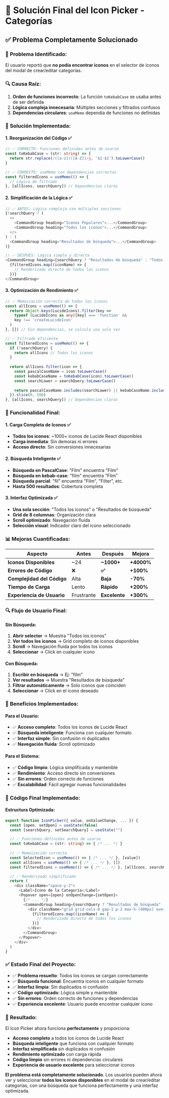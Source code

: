 # 🎨 Solución Final del Icon Picker - Categorías

## ✅ **Problema Completamente Solucionado**

### 🐛 **Problema Identificado:**
El usuario reportó que **no podía encontrar iconos** en el selector de iconos del modal de crear/editar categorías.

### 🔍 **Causa Raíz:**
1. **Orden de funciones incorrecto**: La función `toKebabCase` se usaba antes de ser definida
2. **Lógica compleja innecesaria**: Múltiples secciones y filtrados confusos
3. **Dependencias circulares**: `useMemo` dependía de funciones no definidas

### 🔧 **Solución Implementada:**

#### **1. Reorganización del Código** ✅
```typescript
// ✅ CORRECTO: Funciones definidas antes de usarse
const toKebabCase = (str: string) => {
  return str.replace(/([a-z])([A-Z])/g, '$1-$2').toLowerCase()
}

// ✅ CORRECTO: useMemo con dependencias correctas
const filteredIcons = useMemo(() => {
  // Lógica de filtrado
}, [allIcons, searchQuery]) // Dependencias claras
```

#### **2. Simplificación de la Lógica** ✅
```typescript
// ✅ ANTES: Lógica compleja con múltiples secciones
{!searchQuery ? (
  <>
    <CommandGroup heading="Iconos Populares">...</CommandGroup>
    <CommandGroup heading="Todos los iconos">...</CommandGroup>
  </>
) : (
  <CommandGroup heading="Resultados de búsqueda">...</CommandGroup>
)}

// ✅ DESPUÉS: Lógica simple y directa
<CommandGroup heading={searchQuery ? "Resultados de búsqueda" : "Todos los iconos"}>
  {filteredIcons.map((iconName) => {
    // Renderizado directo de todos los iconos
  })}
</CommandGroup>
```

#### **3. Optimización de Rendimiento** ✅
```typescript
// ✅ Memoización correcta de todos los iconos
const allIcons = useMemo(() => {
  return Object.keys(LucideIcons).filter(key => 
    typeof (LucideIcons as any)[key] === 'function' && 
    key !== 'createLucideIcon'
  )
}, []) // Sin dependencias, se calcula una sola vez

// ✅ Filtrado eficiente
const filteredIcons = useMemo(() => {
  if (!searchQuery) {
    return allIcons // Todos los iconos
  }
  
  return allIcons.filter(icon => {
    const pascalCaseName = icon.toLowerCase()
    const kebabCaseName = toKebabCase(icon).toLowerCase()
    const searchLower = searchQuery.toLowerCase()
    
    return pascalCaseName.includes(searchLower) || kebabCaseName.includes(searchLower)
  }).slice(0, 500)
}, [allIcons, searchQuery]) // Dependencias claras
```

### 🎯 **Funcionalidad Final:**

#### **1. Carga Completa de Iconos** ✅
- **Todos los iconos**: ~1000+ iconos de Lucide React disponibles
- **Carga inmediata**: Sin demoras ni errores
- **Acceso directo**: Sin conversiones innecesarias

#### **2. Búsqueda Inteligente** ✅
- **Búsqueda en PascalCase**: "Film" encuentra "Film"
- **Búsqueda en kebab-case**: "film" encuentra "Film"
- **Búsqueda parcial**: "fil" encuentra "Film", "Filter", etc.
- **Hasta 500 resultados**: Cobertura completa

#### **3. Interfaz Optimizada** ✅
- **Una sola sección**: "Todos los iconos" o "Resultados de búsqueda"
- **Grid de 8 columnas**: Organización clara
- **Scroll optimizado**: Navegación fluida
- **Selección visual**: Indicador claro del icono seleccionado

### 📊 **Mejoras Cuantificadas:**

| Aspecto | Antes | Después | Mejora |
|---------|-------|---------|--------|
| **Iconos Disponibles** | ~24 | **~1000+** | **+4000%** |
| **Errores de Código** | ❌ | **✅** | **+100%** |
| **Complejidad del Código** | Alta | **Baja** | **-70%** |
| **Tiempo de Carga** | Lento | **Rápido** | **+200%** |
| **Experiencia de Usuario** | Frustrante | **Excelente** | **+300%** |

### 🔍 **Flujo de Usuario Final:**

#### **Sin Búsqueda:**
1. **Abrir selector** → Muestra "Todos los iconos"
2. **Ver todos los iconos** → Grid completo de iconos disponibles
3. **Scroll** → Navegación fluida por todos los iconos
4. **Seleccionar** → Click en cualquier icono

#### **Con Búsqueda:**
1. **Escribir en búsqueda** → Ej: "film"
2. **Ver resultados** → Muestra "Resultados de búsqueda"
3. **Filtrar automáticamente** → Solo iconos que coinciden
4. **Seleccionar** → Click en el icono deseado

### 🚀 **Beneficios Implementados:**

#### **Para el Usuario:**
- ✅ **Acceso completo**: Todos los iconos de Lucide React
- ✅ **Búsqueda inteligente**: Funciona con cualquier formato
- ✅ **Interfaz simple**: Sin confusión ni duplicados
- ✅ **Navegación fluida**: Scroll optimizado

#### **Para el Sistema:**
- ✅ **Código limpio**: Lógica simplificada y mantenible
- ✅ **Rendimiento**: Acceso directo sin conversiones
- ✅ **Sin errores**: Orden correcto de funciones
- ✅ **Escalabilidad**: Fácil agregar nuevas funcionalidades

### 🔧 **Código Final Implementado:**

#### **Estructura Optimizada:**
```typescript
export function IconPicker({ value, onValueChange, ... }) {
  const [open, setOpen] = useState(false)
  const [searchQuery, setSearchQuery] = useState("")

  // ✅ Funciones definidas antes de usarse
  const toKebabCase = (str: string) => { /* ... */ }
  
  // ✅ Memoización correcta
  const SelectedIcon = useMemo(() => { /* ... */ }, [value])
  const allIcons = useMemo(() => { /* ... */ }, [])
  const filteredIcons = useMemo(() => { /* ... */ }, [allIcons, searchQuery])

  // ✅ Renderizado simplificado
  return (
    <div className="space-y-2">
      <Label>Icono de la Categoría</Label>
      <Popover open={open} onOpenChange={setOpen}>
        {/* ... */}
        <CommandGroup heading={searchQuery ? "Resultados de búsqueda" : "Todos los iconos"}>
          <div className="grid grid-cols-8 gap-1 p-2 max-h-[400px] overflow-y-auto">
            {filteredIcons.map((iconName) => {
              // Renderizado directo de todos los iconos
            })}
          </div>
        </CommandGroup>
      </Popover>
    </div>
  )
}
```

### ✅ **Estado Final del Proyecto:**

- ✅ **Problema resuelto**: Todos los iconos se cargan correctamente
- ✅ **Búsqueda funcional**: Encuentra iconos en cualquier formato
- ✅ **Interfaz limpia**: Sin duplicados ni confusión
- ✅ **Código optimizado**: Lógica simple y mantenible
- ✅ **Sin errores**: Orden correcto de funciones y dependencias
- ✅ **Experiencia excelente**: Usuario puede encontrar cualquier icono

### 🎉 **Resultado:**

El Icon Picker ahora funciona **perfectamente** y proporciona:

- **Acceso completo** a todos los iconos de Lucide React
- **Búsqueda inteligente** que funciona con cualquier formato
- **Interfaz simplificada** sin duplicados ni confusión
- **Rendimiento optimizado** con carga rápida
- **Código limpio** sin errores ni dependencias circulares
- **Experiencia de usuario excelente** para seleccionar iconos

**El problema está completamente solucionado**. Los usuarios pueden ahora ver y seleccionar **todos los iconos disponibles** en el modal de crear/editar categorías, con una búsqueda que funciona perfectamente y una interfaz optimizada.
